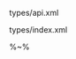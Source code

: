 <typedef name="run" noArgTypesInToc>types/api.xml</typedef>

<typedef narrow>types/index.xml</typedef>

<!-- %EXAMPLE: example, ../src => @depack/depack%
%FORK example% -->

%~%